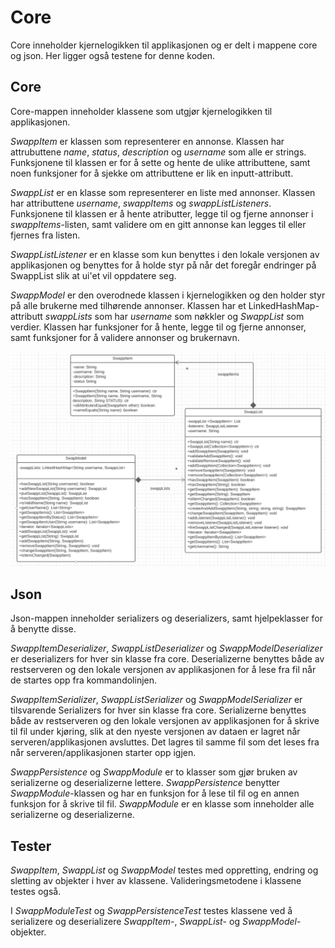 # Core

Core inneholder kjernelogikken til applikasjonen og er delt i mappene core og json. Her ligger også testene for denne koden.

## Core

Core-mappen inneholder klassene som utgjør kjernelogikken til applikasjonen.

*SwappItem* er klassen som representerer en annonse. Klassen har attrubuttene *name*, *status*, *description* og *username* som alle er strings. Funksjonene til klassen er for å sette og hente de ulike attributtene, samt noen funksjoner for å sjekke om attributtene er lik en inputt-attributt. 

*SwappList* er en klasse som representerer en liste med annonser. Klassen har attributtene *username*, *swappItems* og *swappListListeners*. Funksjonene til klassen er å hente atributter, legge til og fjerne annonser i *swappItems*-listen, samt validere om en gitt annonse kan legges til eller fjernes fra listen.

*SwappListListener* er en klasse som kun benyttes i den lokale versjonen av applikasjonen og benyttes for å holde styr på når det foregår endringer på SwappList slik at ui'et vil oppdatere seg. 

*SwappModel* er den overodnede klassen i kjernelogikken og den holder styr på alle brukerne med tilhørende annonser. Klassen har et LinkedHashMap-attributt *swappLists* som har *username* som nøkkler og *SwappList* som verdier. Klassen har funksjoner for å hente, legge til og fjerne annonser, samt funksjoner for å validere annonser og brukernavn.

![](../../images/classdiagram.png)

## Json

Json-mappen inneholder serializers og deserializers, samt hjelpeklasser for å benytte disse.

*SwappItemDeserializer*, *SwappListDeserializer* og *SwappModelDeserializer* er deserializers for hver sin klasse fra core. Deserializerne benyttes både av restserveren og den lokale versjonen av applikasjonen for å lese fra fil når de startes opp fra kommandolinjen.

*SwappItemSerializer*, *SwappListSerializer* og *SwappModelSerializer* er tilsvarende Serializers for hver sin klasse fra core. Serializerne benyttes både av restserveren og den lokale versjonen av applikasjonen for å skrive til fil under kjøring, slik at den nyeste versjonen av dataen er lagret når serveren/applikasjonen avsluttes. Det lagres til samme fil som det leses fra når serveren/applikasjonen starter opp igjen.

*SwappPersistence* og *SwappModule* er to klasser som gjør bruken av serializerne og deserializerne lettere. *SwappPersistence* benytter *SwappModule*-klassen og har en funksjon for å lese til fil og en annen funksjon for å skrive til fil. *SwappModule* er en klasse som inneholder alle serializerne og deserializerne.

## Tester

*SwappItem*, *SwappList* og *SwappModel* testes med oppretting, endring og sletting av objekter i hver av klassene. Valideringsmetodene i klassene testes også.

I *SwappModuleTest* og *SwappPersistenceTest* testes klassene ved å serializere og deserializere  *SwappItem*-, *SwappList*- og *SwappModel*-objekter.
